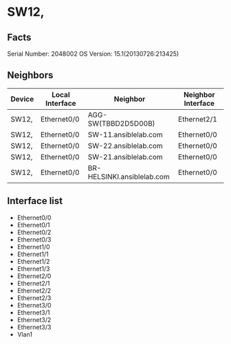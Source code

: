 # SW12,
## Facts

Serial Number: 2048002
OS Version: 15.1(20130726:213425)

## Neighbors

| Device | Local Interface | Neighbor | Neighbor Interface |
|--------|-----------------|----------|--------------------|
| SW12, | Ethernet0/0 | AGG-SW(TBBD2D5D00B) | Ethernet2/1 |
| SW12, | Ethernet0/0 | SW-11.ansiblelab.com | Ethernet0/0 |
| SW12, | Ethernet0/0 | SW-22.ansiblelab.com | Ethernet0/0 |
| SW12, | Ethernet0/0 | SW-21.ansiblelab.com | Ethernet0/0 |
| SW12, | Ethernet0/0 | BR-HELSINKI.ansiblelab.com | Ethernet0/0 |

## Interface list
 - Ethernet0/0
 - Ethernet0/1
 - Ethernet0/2
 - Ethernet0/3
 - Ethernet1/0
 - Ethernet1/1
 - Ethernet1/2
 - Ethernet1/3
 - Ethernet2/0
 - Ethernet2/1
 - Ethernet2/2
 - Ethernet2/3
 - Ethernet3/0
 - Ethernet3/1
 - Ethernet3/2
 - Ethernet3/3
 - Vlan1
